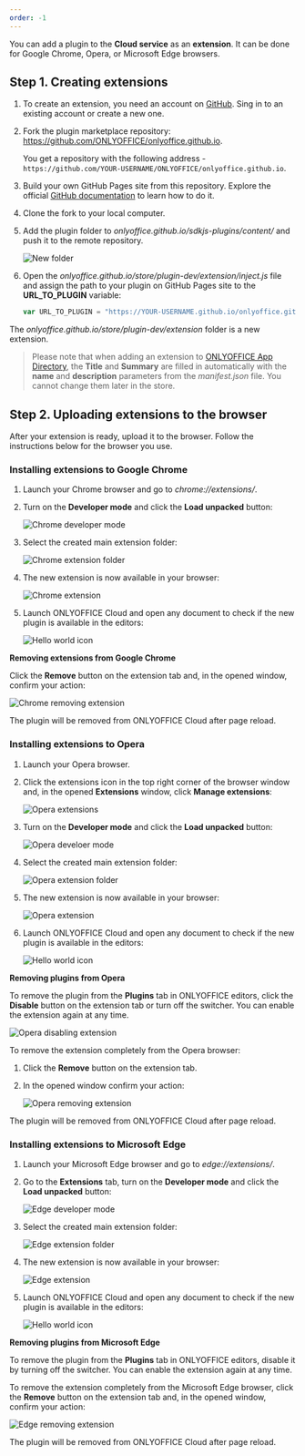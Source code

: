 ```yaml
---
order: -1
---
```


You can add a plugin to the **Cloud service** as an **extension**. It can be done for Google Chrome, Opera, or Microsoft Edge browsers.

## Step 1. Creating extensions

1. To create an extension, you need an account on [GitHub](https://github.com/). Sing in to an existing account or create a new one.

2. Fork the plugin marketplace repository: <https://github.com/ONLYOFFICE/onlyoffice.github.io>.

   You get a repository with the following address - `https://github.com/YOUR-USERNAME/ONLYOFFICE/onlyoffice.github.io`.

3. Build your own GitHub Pages site from this repository. Explore the official [GitHub documentation](https://docs.github.com/en/pages/quickstart) to learn how to do it.

4. Clone the fork to your local computer.

5. Add the plugin folder to *onlyoffice.github.io/sdkjs-plugins/content/* and push it to the remote repository.

   ![New folder](/assets/images/plugins/new-folder.png)

6. Open the *onlyoffice.github.io/store/plugin-dev/extension/inject.js* file and assign the path to your plugin on GitHub Pages site to the **URL\_TO\_PLUGIN** variable:

   ``` javascript
   var URL_TO_PLUGIN = "https://YOUR-USERNAME.github.io/onlyoffice.github.io/sdkjs-plugins/content/helloworld/"
   ```

The *onlyoffice.github.io/store/plugin-dev/extension* folder is a new extension.

> Please note that when adding an extension to [ONLYOFFICE App Directory](https://www.onlyoffice.com/en/app-directory), the **Title** and **Summary** are filled in automatically with the **name** and **description** parameters from the *manifest.json* file. You cannot change them later in the store.

## Step 2. Uploading extensions to the browser

After your extension is ready, upload it to the browser. Follow the instructions below for the browser you use.


### Installing extensions to Google Chrome

1. Launch your Chrome browser and go to *chrome://extensions/*.

2. Turn on the **Developer mode** and click the **Load unpacked** button:

   ![Chrome developer mode](/assets/images/plugins/chrome-developer-mode.png)

3. Select the created main extension folder:

   ![Chrome extension folder](/assets/images/plugins/chrome-extension-folder.png)

4. The new extension is now available in your browser:

   ![Chrome extension](/assets/images/plugins/chrome-extension.png)

5. Launch ONLYOFFICE Cloud and open any document to check if the new plugin is available in the editors:

   ![Hello world icon](/assets/images/plugins/helloworld_icon.png)


**Removing extensions from Google Chrome**

Click the **Remove** button on the extension tab and, in the opened window, confirm your action:

![Chrome removing extension](/assets/images/plugins/chrome-removing-extension.png)

The plugin will be removed from ONLYOFFICE Cloud after page reload.


### Installing extensions to Opera

1. Launch your Opera browser.

2. Click the extensions icon in the top right corner of the browser window and, in the opened **Extensions** window, click **Manage extensions**:

   ![Opera extensions](/assets/images/plugins/opera-extensions.png)

3. Turn on the **Developer mode** and click the **Load unpacked** button:

   ![Opera develoer mode](/assets/images/plugins/opera-developer-mode.png)

4. Select the created main extension folder:

   ![Opera extension folder](/assets/images/plugins/opera-extension-folder.png)

5. The new extension is now available in your browser:

   ![Opera extension](/assets/images/plugins/opera-extension.png)

6. Launch ONLYOFFICE Cloud and open any document to check if the new plugin is available in the editors:

   ![Hello world icon](/assets/images/plugins/helloworld_icon.png)


**Removing plugins from Opera**

To remove the plugin from the **Plugins** tab in ONLYOFFICE editors, click the **Disable** button on the extension tab or turn off the switcher. You can enable the extension again at any time.

![Opera disabling extension](/assets/images/plugins/opera-disabling-extension.png)

To remove the extension completely from the Opera browser:

1. Click the **Remove** button on the extension tab.

2. In the opened window confirm your action:

   ![Opera removing extension](/assets/images/plugins/opera-removing-extension.png)

The plugin will be removed from ONLYOFFICE Cloud after page reload.


### Installing extensions to Microsoft Edge

1. Launch your Microsoft Edge browser and go to *edge://extensions/*.

2. Go to the **Extensions** tab, turn on the **Developer mode** and click the **Load unpacked** button:

   ![Edge developer mode](/assets/images/plugins/edge-developer-mode.png)

3. Select the created main extension folder:

   ![Edge extension folder](/assets/images/plugins/edge-extension-folder.png)

4. The new extension is now available in your browser:

   ![Edge extension](/assets/images/plugins/edge-extension.png)

5. Launch ONLYOFFICE Cloud and open any document to check if the new plugin is available in the editors:

   ![Hello world icon](/assets/images/plugins/helloworld_icon.png)


**Removing plugins from Microsoft Edge**

To remove the plugin from the **Plugins** tab in ONLYOFFICE editors, disable it by turning off the switcher. You can enable the extension again at any time.

To remove the extension completely from the Microsoft Edge browser, click the **Remove** button on the extension tab and, in the opened window, confirm your action:

![Edge removing extension](/assets/images/plugins/edge-removing-extension.png)

The plugin will be removed from ONLYOFFICE Cloud after page reload.
